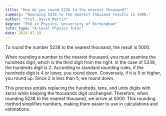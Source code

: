 ```yaml
---
title: "How do you round 5238 to the nearest thousand?"
summary: "Rounding 5238 to the nearest thousand results in 5000."
author: "Prof. David Martin"
degree: "PhD in Physics, University of Birmingham"
tutor_type: "A-Level Physics Tutor"
date: 2024-07-29
---
```


To round the number $5238$ to the nearest thousand, the result is $5000$.

When rounding a number to the nearest thousand, you must examine the hundreds digit, which is the third digit from the right. In the case of $5238$, the hundreds digit is $2$. According to standard rounding rules, if the hundreds digit is $4$ or lower, you round down. Conversely, if it is $5$ or higher, you round up. Since $2$ is less than $5$, we round down.

This process entails replacing the hundreds, tens, and units digits with zeros while keeping the thousands digit unchanged. Therefore, when rounding $5238$ to the nearest thousand, we arrive at $5000$. This rounding method simplifies numbers, making them easier to use in calculations and estimations.
    
